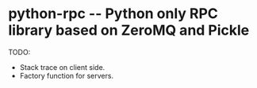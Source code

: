 # python-rpc -- Python only RPC library based on ZeroMQ and Pickle

TODO:

* Stack trace on client side.
* Factory function for servers.
